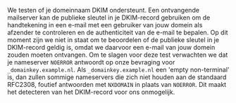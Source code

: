 We testen of je domeinnaam DKIM ondersteunt. Een ontvangende mailserver kan de publieke sleutel in je DKIM-record gebruiken om de handtekening in een e-mail met een gebruiker van jouw domein als afzender te controleren en de authenticiteit van de e-mail te bepalen. Op dit moment zijn we niet in staat om te beoordelen of de publieke sleutel in je DKIM-record geldig is, omdat we daarvoor een e-mail van jouw domein zouden moeten ontvangen. Om te slagen voor deze test verwachten we dat je nameserver `NOERROR` antwoordt op onze  bevraging voor `_domainkey.example.nl`. Als `_domainkey.example.nl` een 'empty non-terminal' is, dan zullen sommige nameservers die zich niet houden aan de standaard RFC2308, foutief antwoorden met `NXDOMAIN` in plaats van `NOERROR`. Dit maakt het detecteren van het DKIM-record voor ons onmogelijk. 
